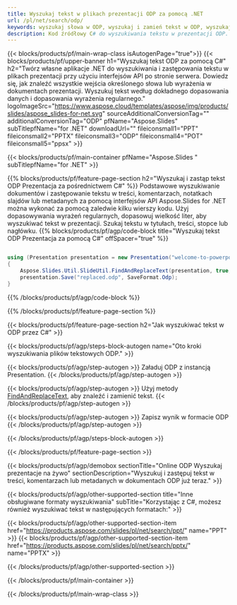 ```yaml
---
title: Wyszukaj tekst w plikach prezentacji ODP za pomocą .NET
url: /pl/net/search/odp/
keywords: wyszukaj słowa w ODP, wyszukaj i zamień tekst w ODP, wyszukaj tekst ODP Prezentacja
description: Kod źródłowy C# do wyszukiwania tekstu w prezentacji ODP.
---
```


{{< blocks/products/pf/main-wrap-class isAutogenPage="true">}}
{{< blocks/products/pf/upper-banner h1="Wyszukaj tekst ODP za pomocą C#" h2="Twórz własne aplikacje .NET do wyszukiwania i zastępowania tekstu w plikach prezentacji przy użyciu interfejsów API po stronie serwera. Dowiedz się, jak znaleźć wszystkie wejścia określonego słowa lub wyrażenia w dokumentach prezentacji. Wyszukuj tekst według dokładnego dopasowania danych i dopasowania wyrażenia regularnego." logoImageSrc="https://www.aspose.cloud/templates/aspose/img/products/slides/aspose_slides-for-net.svg" sourceAdditionalConversionTag="" additionalConversionTag="ODP" pfName="Aspose.Slides" subTitlepfName="for .NET" downloadUrl="" fileiconsmall1="PPT" fileiconsmall2="PPTX" fileiconsmall3="ODP" fileiconsmall4="POT" fileiconsmall5="ppsx" >}}

{{< blocks/products/pf/main-container pfName="Aspose.Slides " subTitlepfName="for .NET" >}}

{{% blocks/products/pf/feature-page-section  h2="Wyszukaj i zastąp tekst ODP Prezentacja za pośrednictwem C#" %}}
Podstawowe wyszukiwanie dokumentów i zastępowanie tekstu w treści, komentarzach, notatkach slajdów lub metadanych za pomocą interfejsów API Aspose.Slides for .NET można wykonać za pomocą zaledwie kilku wierszy kodu. Użyj dopasowywania wyrażeń regularnych, dopasowuj wielkość liter, aby wyszukiwać tekst w prezentacji. Szukaj tekstu w tytułach, treści, stopce lub nagłówku.
{{% blocks/products/pf/agp/code-block title="Wyszukaj tekst ODP Prezentacja za pomocą C#" offSpacer="true" %}}

```cs

using (Presentation presentation = new Presentation("welcome-to-powerpoint.odp"))
{
    Aspose.Slides.Util.SlideUtil.FindAndReplaceText(presentation, true, "PowerPoint", "Aspose.Slides", null);
    presentation.Save("replaced.odp", SaveFormat.Odp);
}
```

{{% /blocks/products/pf/agp/code-block %}}

{{% /blocks/products/pf/feature-page-section %}}

{{< blocks/products/pf/feature-page-section  h2="Jak wyszukiwać tekst w ODP przez C#" >}}

{{< blocks/products/pf/agp/steps-block-autogen name="Oto kroki wyszukiwania plików tekstowych ODP." >}}

{{< blocks/products/pf/agp/step-autogen >}}
Załaduj ODP z instancją Presentation.
{{< /blocks/products/pf/agp/step-autogen >}}

{{< blocks/products/pf/agp/step-autogen >}}
Użyj metody [FindAndReplaceText](https://reference.aspose.com/slides/net/aspose.slides.util/slideutil/findandreplacetext/), aby znaleźć i zamienić tekst.
{{< /blocks/products/pf/agp/step-autogen >}}

{{< blocks/products/pf/agp/step-autogen >}}
Zapisz wynik w formacie ODP
{{< /blocks/products/pf/agp/step-autogen >}}

{{< /blocks/products/pf/agp/steps-block-autogen >}}

{{< /blocks/products/pf/feature-page-section >}}

{{< blocks/products/pf/agp/demobox sectionTitle="Online ODP Wyszukaj prezentacje na żywo" sectionDescription="Wyszukuj i zastępuj tekst w treści, komentarzach lub metadanych w dokumentach ODP już teraz." >}}

{{< blocks/products/pf/agp/other-supported-section title="Inne obsługiwane formaty wyszukiwania" subTitle="Korzystając z C#, możesz również wyszukiwać tekst w następujących formatach:" >}}

{{< blocks/products/pf/agp/other-supported-section-item href="https://products.aspose.com/slides/pl/net/search/ppt/" name="PPT" >}}
{{< blocks/products/pf/agp/other-supported-section-item href="https://products.aspose.com/slides/pl/net/search/pptx/" name="PPTX" >}}


{{< /blocks/products/pf/agp/other-supported-section >}}

{{< /blocks/products/pf/main-container >}}
    
{{< /blocks/products/pf/main-wrap-class >}}